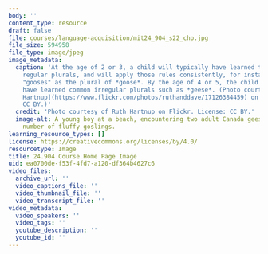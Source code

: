```yaml
---
body: ''
content_type: resource
draft: false
file: courses/language-acquisition/mit24_904_s22_chp.jpg
file_size: 594958
file_type: image/jpeg
image_metadata:
  caption: 'At the age of 2 or 3, a child will typically have learned the rules for
    regular plurals, and will apply those rules consistently, for instance by saying
    "gooses" as the plural of *goose*. By the age of 4 or 5, the child is likely to
    have learned common irregular plurals such as *geese*. (Photo courtesy of [Ruth
    Hartnup](https://www.flickr.com/photos/ruthanddave/17126384459) on Flickr. License:
    CC BY.)'
  credit: 'Photo courtesy of Ruth Hartnup on Flickr. License: CC BY.'
  image-alt: A young boy at a beach, encountering two adult Canada geese and a large
    number of fluffy goslings.
learning_resource_types: []
license: https://creativecommons.org/licenses/by/4.0/
resourcetype: Image
title: 24.904 Course Home Page Image
uid: ea0700de-f53f-4fd7-a120-df364b4627c6
video_files:
  archive_url: ''
  video_captions_file: ''
  video_thumbnail_file: ''
  video_transcript_file: ''
video_metadata:
  video_speakers: ''
  video_tags: ''
  youtube_description: ''
  youtube_id: ''
---
```

